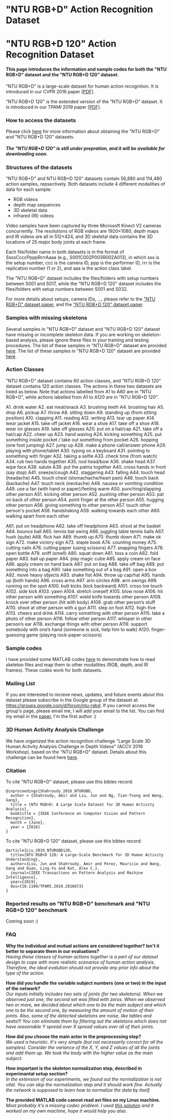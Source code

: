# "NTU RGB+D" Action Recognition Dataset
# "NTU RGB+D 120" Action Recognition Dataset

#### This page introduces the information and sample codes for both the "NTU RGB+D" dataset and the "NTU RGB+D 120" dataset.

"NTU RGB+D" is a large-scale dataset for human action recognition.
It is introduced in our CVPR 2016 paper [[PDF]](http://www.cv-foundation.org/openaccess/content_cvpr_2016/papers/Shahroudy_NTU_RGBD_A_CVPR_2016_paper.pdf). 

"NTU RGB+D 120" is the extended version of the "NTU RGB+D" dataset.
It is introduced in our TPAMI 2019 paper [[PDF]](https://doi.org/10.1109/TPAMI.2019.2916873).

### How to access the datasets

Please click [here](http://rose1.ntu.edu.sg/Datasets/actionRecognition.asp) for more information about obtaining the "NTU RGB+D" and "NTU RGB+D 120" datasets. 
##### The "NTU RGB+D 120" is still under prepration, and it will be available for downloading soon.

### Structures of the datasets

"NTU RGB+D" and NTU RGB+D 120" datasets contain 56,880 and 114,480 action samples, repsectively. Both datasets include 4 different modalities of data for each sample:
* RGB videos
* depth map sequences
* 3D skeletal data
* infrared (IR) videos

Video samples have been captured by three Microsoft Kinect V2 cameras concurrently. 
The resolutions of RGB videos are 1920×1080, depth maps and IR videos are all in 512×424, and 3D skeletal data contains the 3D locations of 25 major body joints at each frame.

Each file/folder name in both datasets is in the format of SsssCcccPpppRrrrAaaa (e.g., S001C002P003R002A013), in which sss is the setup number, ccc is the camera ID, ppp is the performer ID, rrr is the replication number (1 or 2), and aaa is the action class label.

The "NTU RGB+D" dataset includes the files/folders with setup numbers between S001 and S017, while the "NTU RGB+D 120" dataset includes the files/folders with setup numbers between S001 and S032. 

For more details about setups, camera IDs, ..., please refer to the ["NTU RGB+D" dataset paper](http://www.cv-foundation.org/openaccess/content_cvpr_2016/papers/Shahroudy_NTU_RGBD_A_CVPR_2016_paper.pdf), and the ["NTU RGB+D 120" dataset paper](https://doi.org/10.1109/TPAMI.2019.2916873). 

### Samples with missing skeletons

Several samples in "NTU RGB+D" dataset and "NTU RGB+D 120" dataset have missing or incomplete skeleton data.
If you are working on skeleton-based analysis, please ignore these files in your training and testing procedures.
The list of these samples in "NTU RGB+D" dataset are provided [here](https://github.com/shahroudy/NTURGB-D/blob/master/Matlab/NTU_RGBD_samples_with_missing_skeletons.txt).
The list of these samples in "NTU RGB+D 120" dataset are provided [here](https://github.com/shahroudy/NTURGB-D/blob/master/Matlab/NTU_RGBD120_samples_with_missing_skeletons.txt).

### Action Classes

"NTU RGB+D" dataset contains 60 action classes, and "NTU RGB+D 120" dataset contains 120 action classes. The actions in these two datasets are listed as below. 
Note that actions labelled from A1 to A60 are in "NTU RGB+D", while actions labelled from A1 to A120 are in "NTU RGB+D 120".

A1. drink water
A2. eat meal/snack
A3. brushing teeth
A4. brushing hair
A5. drop
A6. pickup
A7. throw
A8. sitting down
A9. standing up (from sitting position)
A10. clapping
A11. reading
A12. writing
A13. tear up paper
A14. wear jacket
A15. take off jacket
A16. wear a shoe
A17. take off a shoe
A18. wear on glasses
A19. take off glasses
A20. put on a hat/cap
A21. take off a hat/cap
A22. cheer up
A23. hand waving
A24. kicking something
A25. put something inside pocket / take out something from pocket
A26. hopping (one foot jumping)
A27. jump up
A28. make a phone call/answer phone
A29. playing with phone/tablet
A30. typing on a keyboard
A31. pointing to something with finger
A32. taking a selfie
A33. check time (from watch)
A34. rub two hands together
A35. nod head/bow
A36. shake head
A37. wipe face
A38. salute
A39. put the palms together
A40. cross hands in front (say stop)
A41. sneeze/cough
A42. staggering
A43. falling
A44. touch head (headache)
A45. touch chest (stomachache/heart pain)
A46. touch back (backache)
A47. touch neck (neckache)
A48. nausea or vomiting condition
A49. use a fan (with hand or paper)/feeling warm
A50. punching/slapping other person
A51. kicking other person
A52. pushing other person
A53. pat on back of other person
A54. point finger at the other person
A55. hugging other person
A56. giving something to other person
A57. touch other person's pocket
A58. handshaking
A59. walking towards each other
A60. walking apart from each other

A61.	put on headphone
A62.	take off headphone
A63.	shoot at the basket
A64.	bounce ball
A65.	tennis bat swing
A66.	juggling table tennis balls
A67.	hush (quite)
A68.	flick hair
A69.	thumb up
A70.	thumb down
A71.	make ok sign
A72.	make victory sign
A73.	staple book
A74.	counting money 
A75.	cutting nails
A76.	cutting paper (using scissors)
A77.	snapping fingers
A78.	open bottle
A79.	sniff (smell)
A80.	squat down
A81.	toss a coin
A82.	fold paper
A83.	ball up paper
A84.	play magic cube
A85.	apply cream on face
A86.	apply cream on hand back
A87.	put on bag
A88.	take off bag
A89.	put something into a bag
A90.	take something out of a bag
A91.	open a box
A92.	move heavy objects
A93.	shake fist
A94.	throw up cap/hat
A95.	hands up (both hands)
A96.	cross arms
A97.	arm circles
A98.	arm swings
A99.	running on the spot
A100.	butt kicks (kick backward)
A101.	cross toe touch
A102.	side kick
A103.	yawn
A104.	stretch oneself
A105.	blow nose
A106.	hit other person with something
A107.	wield knife towards other person
A108.	knock over other person (hit with body)
A109.	grab other person’s stuff
A110.	shoot at other person with a gun
A111.	step on foot
A112.	high-five
A113.	cheers and drink
A114.	carry something with other person
A115.	take a photo of other person
A116.	follow other person
A117.	whisper in other person’s ear
A118.	exchange things with other person 
A119.	support somebody with one’s hand (someone is sick, help him to walk)
A120.	finger-guessing game (playing rock-paper-scissors)


### Sample codes

I have provided some MATLAB codes [here](https://github.com/shahroudy/NTURGB-D/tree/master/Matlab) to demonstrate how to read skeleton files and map them to other modalities (RGB, depth, and IR frames). These codes work for both datasets.

### Mailing List

If you are interested to recieve news, updates, and future events about this dataset please subscribe in the Google group of the dataset at: https://groups.google.com/d/forum/ntu-rgbd.
If you cannot access the group's page, please email me, I will add your email to the list. 
You can find my email in the [paper](http://www.cv-foundation.org/openaccess/content_cvpr_2016/papers/Shahroudy_NTU_RGBD_A_CVPR_2016_paper.pdf), I'm the first author :)

### 3D Human Activity Analysis Challenge

We have organized the action recognition challenge "Large Scale 3D Human Activity Analysis Challenge in Depth Videos" (ACCV 2016 Workshop), based on the "NTU RGB+D" dataset. 
Details about this challenge can be found here [here](http://rose1.ntu.edu.sg/ActionRecognitionChallenge).

### Citation

To cite "NTU RGB+D" dataset, please use this bibtex record:

```
@inproceedings{Shahroudy_2016_NTURGBD,
  author = {Shahroudy, Amir and Liu, Jun and Ng, Tian-Tsong and Wang, Gang},
  title = {NTU RGB+D: A Large Scale Dataset for 3D Human Activity Analysis},
  booktitle = {IEEE Conference on Computer Vision and Pattern Recognition},
  month = {June},
  year = {2016}
}
```

To cite "NTU RGB+D 120" dataset, please use this bibtex record:

```
@article{Liu_2019_NTURGBD120,
  title={NTU RGB+D 120: A Large-Scale Benchmark for 3D Human Activity Understanding},
  author={Liu, Jun and Shahroudy, Amir and Perez, Mauricio and Wang, Gang and Duan, Ling-Yu and Kot, Alex C.},
  journal={IEEE Transactions on Pattern Analysis and Machine Intelligence},
  year={2019},
  doi={10.1109/TPAMI.2019.2916873}
}
```

### Reported results on "NTU RGB+D" benchmark and "NTU RGB+D 120" benchmark

Coming soon :)

### FAQ

**Why the individual and mutual actions are considered together? Isn't it better to separate them in our evaluations?**<br>
*Having these classes of human actions together is a part of our dataset design to cope with more realistic scenarios of human action analysis. Therefore, the ideal evalution should not provide any prior info about the type of the action.*

**How did you handle the variable subject numbers (one or two) in the input of the network?**<br>
*Our inputs initially includes two sets of joints (for two skeletons).
When we observed just one, the second set was filled with zeros.
When we observed two or more, we decided about which one to be the main subject and which one to be the second one, by measuring the amount of motion of their joints.
Also, some of the detected skeletons are noise, like tables and seats!!!
You can eliminate them by filtering out the skeletons which does not have reasonable Y spread over X spread values over all of their joints.*

**How did you choose the main actor in the preprocessing step?**<br>
*We used a heuristic. It's very simple (but not necessarily correct for all the samples).
Consider the variance of the X, Y, and Z values of all the joints and add them up.
We took the body with the higher value as the main subject.*

**How important is the skeleton normalization step, described in experimantal setup section?**<br>
*In the extension of our experiments, we found out the normalization is not vital.
You can skip the normalization step and it should work fine.
Actually the network is supposed to learn how to normalize the data by itself.*

**The provided MATLAB code cannot read avi files on my Linux machine.**<br>
*Most probably it's a missing codec problem.
I used [this solution](http://askubuntu.com/questions/575869/how-do-i-install-gstreamer0-10-ffmpeg-on-ubuntu-14-10/707612#707612) and it worked on my own machine, hope it would help you also.*
